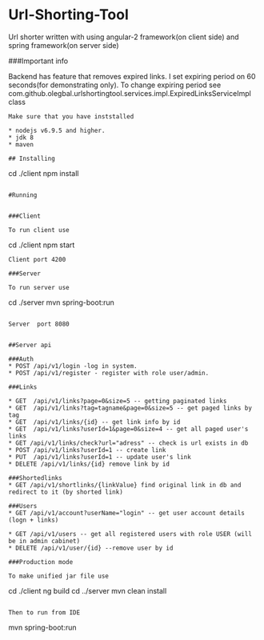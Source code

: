 # Url-Shorting-Tool

Url shorter written with using angular-2 framework(on client side) and spring framework(on server side)

###Important info 

Backend has feature that removes expired links. I set expiring period on 60 seconds(for demonstrating only).
To change expiring period see com.github.olegbal.urlshortingtool.services.impl.ExpiredLinksServiceImpl class

```
Make sure that you have inststalled 

* nodejs v6.9.5 and higher.
* jdk 8
* maven 

## Installing

```
cd ./client
npm install
```

#Running


###Client 

To run client use
```
cd ./client
npm start 
```
Client port 4200

###Server

To run server use

```
cd ./server
mvn spring-boot:run
```

Server  port 8080


##Server api

###Auth
* POST /api/v1/login -log in system.
* POST /api/v1/register - register with role user/admin. 

###Links

* GET  /api/v1/links?page=0&size=5 -- getting paginated links
* GET  /api/v1/links?tag=tagname&page=0&size=5 -- get paged links by tag
* GET  /api/v1/links/{id} -- get link info by id
* GET  /api/v1/links?userId=1&page=0&size=4 -- get all paged user's links
* GET /api/v1/links/check?url="adress" -- check is url exists in db
* POST /api/v1/links?userId=1 -- create link
* PUT  /api/v1/links?userId=1 -- update user's link
* DELETE /api/v1/links/{id} remove link by id

###Shortedlinks
* GET /api/v1/shortlinks/{linkValue} find original link in db and redirect to it (by shorted link)

###Users
* GET /api/v1/account?userName="login" -- get user account details (logn + links)

* GET /api/v1/users -- get all registered users with role USER (will be in admin cabinet)
* DELETE /api/v1/user/{id} --remove user by id

###Production mode

To make unified jar file use

```
cd ./client
ng build
cd ../server
mvn clean install
```

Then to run from IDE

```
mvn spring-boot:run
```